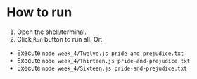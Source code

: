 # How to run

1. Open the shell/terminal.
2. Click `Run` button to run all. Or:
  - Execute `node week_4/Twelve.js pride-and-prejudice.txt`
  - Execute `node week_4/Thirteen.js pride-and-prejudice.txt`
  - Execute `node week_4/Sixteen.js pride-and-prejudice.txt`